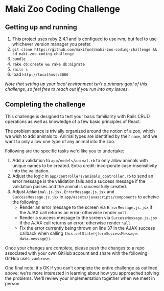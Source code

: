 # Maki Zoo Coding Challenge

## Getting up and running

1. This project uses ruby 2.4.1 and is configued to use rvm, but feel to use whichever version manager you prefer.
2. `git clone https://github.com/makifund/maki-zoo-coding-challenge && cd maki-zoo-coding-challenge`
3. `bundle`
4. `rake db:create && rake db:migrate`
5. `rails s`
6. load `http://localhost:3000`

_Note that setting up your local environment isn't a primary goal of this challenge, so feel free to reach out if you run into any issues._

## Completing the challenge

This challenge is designed to test your basic familiarity with Rails CRUD operations as well as knowledge of a few basic principles of React.

The problem space is trivially organized around the notion of a zoo, which we wish to add animals to. Animal types are identified by their `name`,
and we want to only allow one type of any animal into the zoo.

Following are the specific tasks we'd like you to undertake:

1. Add a validation to `app/models/animal.rb` to only allow animals with unique names to be created. Extra credit: incorporate case-insensitivity into the validation.
2. Adjust the logic in `app/controllers/animals_controller.rb` to send an error message is the validation fails and a success message if the validation passes and the animal is successfully created.
3. Adjust `AddAnimal.js.jsx`, `ErrorMessage.js.jsx` and `SuccessMessage.js.jsx` in `app/assets/javascripts/components` to acheive the following:
    - Render an error message to the screen via `ErrorMessage.js.jsx` if the AJAX call returns an error; otherwise render `null`.
    - Render a success message to the screen via `SuccessMessage.js.jsx` if the AJAX call returns an error; otherwise render `null`.
    - Fix the error currently being thrown on line 37 in the AJAX success callback when calling `this.setState({formSuccessMessage: data.message})`.

Once your changes are complete, please push the changes to a repo associated with your own GitHub account and share with the following GitHub user: `zambrose`.

One final note: it's OK if you can't complete the entire challenge as outlined above; we're more interested in learning about how you approached solving the problems. We'll review your implementation together when we meet in person.

